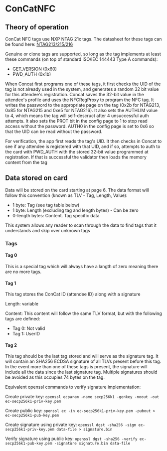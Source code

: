 # ConCatNFC

## Theory of operation

ConCat NFC tags use NXP NTAG 21x tags. The datasheet for these tags can be found here: [NTAG213/215/216](https://www.nxp.com/docs/en/data-sheet/NTAG213_215_216.pdf)

Genuine or clone tags are supported, so long as the tag implements at least these commands (on
top of standard ISO/IEC 144443 Type A commands):

- GET_VERSION (0x60)
- PWD_AUTH (0x1b)

When Concat first programs one of these tags, it first checks the UID of the tag is not already used in the system,
and generates a random 32 bit value for this attendee's registration. Concat saves the 32-bit value in the attendee's
profile and uses the NFCRegProxy to program the NFC tag. It writes the password to the appropriate page
on the tag (0x2b for NTAG213, 0x85 for NTAG215 and 0xe5 for NTAG216). It also sets the AUTHLIM value to
4, which means the tag will self-descruct after 4 unsuccessful auth attempts. It also sets
the PROT bit in the config page to 1 to stop read access without the password. AUTH0 in the config page is set
to 0x6 so that the UID can be read without the password.

For verification, the app first reads the tag's UID. It then checks in Concat to see if any attendee is registered
with that UID, and if so, attempts to auth to the card with PWD_AUTH with the stored 32-bit value programmed
at registration. If that is successful the validator then loads the memory content from the tag

## Data stored on card

Data will be stored on the card starting at page 6. The data format will follow this convention (known as TLV - 
Tag, Length, Value):
 
- 1 byte: Tag (see tag table below) 
- 1 byte: Length (excluding tag and length bytes) - Can be zero
- 0-length bytes: Content. Tag specific data

This system allows any reader to scan through the data to find tags that it understands and skip over unknown
tags

### Tags

#### Tag 0

This is a special tag which will always have a langth of zero meaning there are no more tags.

#### Tag 1

This tag stores the ConCat ID (attendee ID) along with a signature

Length: variable

Content: This content will follow the same TLV format, but with the following tags are defined:

- Tag 0: Not valid
- Tag 1: UserID

#### Tag 2

This tag should be the last tag stored and will serve as the signature tag. It will contain an SHA256 ECDSA signature of all
TLVs present before this tag. In the event more than one of these tags is present, the signature will include all the
data since the last signature tag. Multiple signatures should be avoided as this occupies 74 bytes on the tag.

Equivalent openssl commands to verify signature implementation:

Create private key: `openssl ecparam -name secp256k1 -genkey -noout -out ec-secp256k1-priv-key.pem`

Create public key: `openssl ec -in ec-secp256k1-priv-key.pem -pubout > ec-secp256k1-pub-key.pem`

Create signature using private key: `openssl dgst -sha256 -sign ec-secp256k1-priv-key.pem data-file > signature.bin`

Verify signature using public key: `openssl dgst -sha256 -verify ec-secp256k1-pub-key.pem -signature signature.bin data-file`
